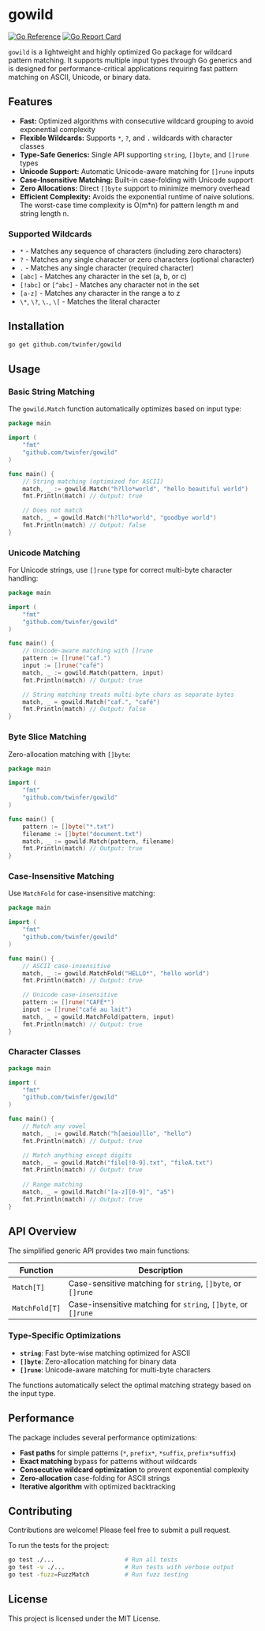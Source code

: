 # gowild

[![Go Reference](https://pkg.go.dev/badge/github.com/twinfer/gowild.svg)](https://pkg.go.dev/github.com/twinfer/gowild)
[![Go Report Card](https://goreportcard.com/badge/github.com/twinfer/gowild)](https://goreportcard.com/report/github.com/twinfer/gowild)

`gowild` is a lightweight and highly optimized Go package for wildcard pattern matching. It supports multiple input types through Go generics and is designed for performance-critical applications requiring fast pattern matching on ASCII, Unicode, or binary data.

## Features

- **Fast:** Optimized algorithms with consecutive wildcard grouping to avoid exponential complexity
- **Flexible Wildcards:** Supports `*`, `?`, and `.` wildcards with character classes
- **Type-Safe Generics:** Single API supporting `string`, `[]byte`, and `[]rune` types
- **Unicode Support:** Automatic Unicode-aware matching for `[]rune` inputs
- **Case-Insensitive Matching:** Built-in case-folding with Unicode support
- **Zero Allocations:** Direct `[]byte` support to minimize memory overhead
- **Efficient Complexity:** Avoids the exponential runtime of naive solutions. The worst-case time complexity is O(m*n) for pattern length m and string length n.

### Supported Wildcards

- `*` - Matches any sequence of characters (including zero characters)
- `?` - Matches any single character or zero characters (optional character)  
- `.` - Matches any single character (required character)
- `[abc]` - Matches any character in the set (a, b, or c)
- `[!abc]` or `[^abc]` - Matches any character not in the set
- `[a-z]` - Matches any character in the range a to z
- `\*`, `\?`, `\.`, `\[` - Matches the literal character

## Installation

```sh
go get github.com/twinfer/gowild
```

## Usage

### Basic String Matching

The `gowild.Match` function automatically optimizes based on input type:

```go
package main

import (
    "fmt"
    "github.com/twinfer/gowild"
)

func main() {
    // String matching (optimized for ASCII)
    match, _ := gowild.Match("h?llo*world", "hello beautiful world")
    fmt.Println(match) // Output: true

    // Does not match
    match, _ = gowild.Match("h?llo*world", "goodbye world") 
    fmt.Println(match) // Output: false
}
```

### Unicode Matching

For Unicode strings, use `[]rune` type for correct multi-byte character handling:

```go
package main

import (
    "fmt"
    "github.com/twinfer/gowild"
)

func main() {
    // Unicode-aware matching with []rune
    pattern := []rune("caf.")
    input := []rune("café")
    match, _ := gowild.Match(pattern, input)
    fmt.Println(match) // Output: true

    // String matching treats multi-byte chars as separate bytes
    match, _ = gowild.Match("caf.", "café")
    fmt.Println(match) // Output: false
}
```

### Byte Slice Matching

Zero-allocation matching with `[]byte`:

```go
package main

import (
    "fmt"
    "github.com/twinfer/gowild"
)

func main() {
    pattern := []byte("*.txt")
    filename := []byte("document.txt")
    match, _ := gowild.Match(pattern, filename)
    fmt.Println(match) // Output: true
}
```

### Case-Insensitive Matching

Use `MatchFold` for case-insensitive matching:

```go
package main

import (
    "fmt"
    "github.com/twinfer/gowild"
)

func main() {
    // ASCII case-insensitive
    match, _ := gowild.MatchFold("HELLO*", "hello world")
    fmt.Println(match) // Output: true

    // Unicode case-insensitive
    pattern := []rune("CAFÉ*")
    input := []rune("café au lait") 
    match, _ = gowild.MatchFold(pattern, input)
    fmt.Println(match) // Output: true
}
```

### Character Classes

```go
package main

import (
    "fmt"
    "github.com/twinfer/gowild"
)

func main() {
    // Match any vowel
    match, _ := gowild.Match("h[aeiou]llo", "hello")
    fmt.Println(match) // Output: true

    // Match anything except digits
    match, _ = gowild.Match("file[!0-9].txt", "fileA.txt")
    fmt.Println(match) // Output: true
    
    // Range matching
    match, _ = gowild.Match("[a-z][0-9]", "a5")
    fmt.Println(match) // Output: true
}
```

## API Overview

The simplified generic API provides two main functions:

| Function    | Description                                                           |
|-------------|-----------------------------------------------------------------------|
| `Match[T]`  | Case-sensitive matching for `string`, `[]byte`, or `[]rune`         |
| `MatchFold[T]` | Case-insensitive matching for `string`, `[]byte`, or `[]rune`    |

### Type-Specific Optimizations

- **`string`**: Fast byte-wise matching optimized for ASCII
- **`[]byte`**: Zero-allocation matching for binary data
- **`[]rune`**: Unicode-aware matching for multi-byte characters

The functions automatically select the optimal matching strategy based on the input type.

## Performance

The package includes several performance optimizations:

- **Fast paths** for simple patterns (`*`, `prefix*`, `*suffix`, `prefix*suffix`)
- **Exact matching** bypass for patterns without wildcards  
- **Consecutive wildcard optimization** to prevent exponential complexity
- **Zero-allocation** case-folding for ASCII strings
- **Iterative algorithm** with optimized backtracking

## Contributing

Contributions are welcome! Please feel free to submit a pull request.

To run the tests for the project:
```sh
go test ./...                    # Run all tests
go test -v ./...                 # Run tests with verbose output  
go test -fuzz=FuzzMatch          # Run fuzz testing
```

## License

This project is licensed under the MIT License.